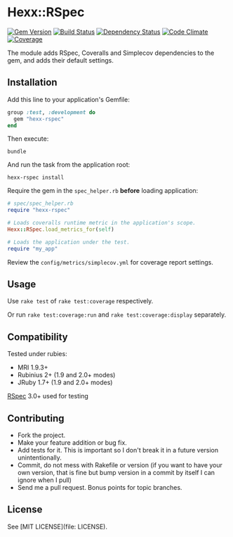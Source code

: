 # Hexx::RSpec 

[![Gem Version](https://img.shields.io/gem/v/hexx-rspec.svg?style=flat)][gem]
[![Build Status](https://img.shields.io/travis/nepalez/hexx-rspec/master.svg?style=flat)][travis]
[![Dependency Status](https://img.shields.io/gemnasium/nepalez/hexx-rspec.svg?style=flat)][gemnasium]
[![Code Climate](https://img.shields.io/codeclimate/github/nepalez/hexx-rspec.svg?style=flat)][codeclimate]
[![Coverage](https://img.shields.io/coveralls/nepalez/hexx-rspec.svg?style=flat)][coveralls]

[gem]: https://rubygems.org/gems/hexx-rspec 
[travis]: https://travis-ci.org/nepalez/hexx-rspec 
[gemnasium]: https://gemnasium.com/nepalez/hexx-rspec 
[codeclimate]: https://codeclimate.com/github/nepalez/hexx-rspec 
[coveralls]: https://coveralls.io/r/nepalez/hexx-rspec 

The module adds RSpec, Coveralls and Simplecov dependencies to the gem, and adds their default settings.

## Installation

Add this line to your application's Gemfile:

```ruby
group :test, :development do
  gem "hexx-rspec"
end
```

Then execute:

```
bundle
```

And run the task from the application root:

```
hexx-rspec install
```

Require the gem in the `spec_helper.rb` **before** loading application:

```ruby
# spec/spec_helper.rb
require "hexx-rspec"

# Loads coveralls runtime metric in the application's scope.
Hexx::RSpec.load_metrics_for(self)

# Loads the application under the test.
require "my_app"
```

Review the `config/metrics/simplecov.yml` for coverage report settings.

## Usage

Use `rake test` of `rake test:coverage` respectively.

Or run `rake test:coverage:run` and `rake test:coverage:display` separately.

## Compatibility

Tested under rubies:

* MRI 1.9.3+
* Rubinius 2+ (1.9 and 2.0+ modes)
* JRuby 1.7+ (1.9 and 2.0+ modes)

[RSpec] 3.0+ used for testing

[RSpec]: http://rspec.info

## Contributing

* Fork the project.
* Make your feature addition or bug fix.
* Add tests for it. This is important so I don't break it in a
  future version unintentionally.
* Commit, do not mess with Rakefile or version
  (if you want to have your own version, that is fine but bump version
  in a commit by itself I can ignore when I pull)
* Send me a pull request. Bonus points for topic branches.

## License

See [MIT LICENSE](file: LICENSE).
